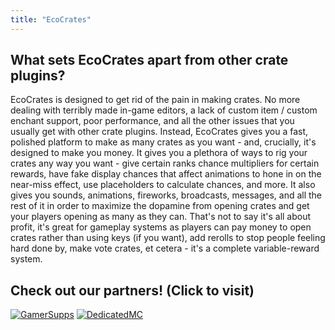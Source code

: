 ```yaml
---
title: "EcoCrates"
---
```


## What sets EcoCrates apart from other crate plugins?

EcoCrates is designed to get rid of the pain in making crates. No more dealing with terribly made in-game editors, a lack of custom item / custom enchant support, poor performance, and all the other issues that you usually get with other crate plugins. Instead, EcoCrates gives you a fast, polished platform to make as many crates as you want - and, crucially, it's designed to make you money. It gives you a plethora of ways to rig your crates any way you want - give certain ranks chance multipliers for certain rewards, have fake display chances that affect animations to hone in on the near-miss effect, use placeholders to calculate chances, and more. It also gives you sounds, animations, fireworks, broadcasts, messages, and all the rest of it in order to maximize the dopamine from opening crates and get your players opening as many as they can. That's not to say it's all about profit, it's great for gameplay systems as players can pay money to open crates rather than using keys (if you want), add rerolls to stop people feeling hard done by, make vote crates, et cetera - it's a complete variable-reward system.

## Check out our partners! (Click to visit)

[![GamerSupps](https://i.imgur.com/7mFhlQO.png)](http://gamersupps.gg/discount/Auxilor?afmc=Auxilor)
[![DedicatedMC](https://i.imgur.com/x9aeH38.png)](https://dedimc.promo/Auxilor)
